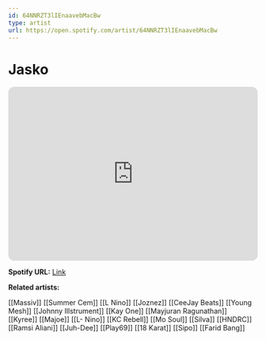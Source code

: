 ```yaml
---
id: 64NNRZT3lIEnaavebMacBw
type: artist
url: https://open.spotify.com/artist/64NNRZT3lIEnaavebMacBw
---
```

# Jasko

<iframe style="border-radius:12px" src="https://open.spotify.com/embed/artist/64NNRZT3lIEnaavebMacBw" width="100%" height="352" frameBorder="0" allowfullscreen="" allow="autoplay; clipboard-write; encrypted-media; fullscreen; picture-in-picture" loading="lazy"></iframe>

**Spotify URL:** [Link](https://open.spotify.com/artist/64NNRZT3lIEnaavebMacBw)

**Related artists:**

[[Massiv]]
[[Summer Cem]]
[[L Nino]]
[[Joznez]]
[[CeeJay Beats]]
[[Young Mesh]]
[[Johnny Illstrument]]
[[Kay One]]
[[Mayjuran Ragunathan]]
[[Kyree]]
[[Majoe]]
[[L- Nino]]
[[KC Rebell]]
[[Mo Soul]]
[[Silva]]
[[HNDRC]]
[[Ramsi Aliani]]
[[Juh-Dee]]
[[Play69]]
[[18 Karat]]
[[Sipo]]
[[Farid Bang]]
